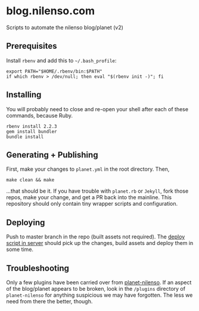# blog.nilenso.com
Scripts to automate the nilenso blog/planet (v2)


## Prerequisites

Install `rbenv` and add this to `~/.bash_profile`:

```
export PATH="$HOME/.rbenv/bin:$PATH"
if which rbenv > /dev/null; then eval "$(rbenv init -)"; fi
```

## Installing

You will probably need to close and re-open your shell after each of these commands, because Ruby.

```
rbenv install 2.2.3
gem install bundler
bundle install
```


## Generating + Publishing

First, make your changes to `planet.yml` in the root directory. Then,

```
make clean && make
```

...that should be it. If you have trouble with `planet.rb` or `Jekyll`, fork those repos, make your change, and get a PR back into the mainline. This repository should only contain tiny wrapper scripts and configuration.

## Deploying

Push to master branch in the repo (built assets not required). The [deploy script in server](bin/generate-planet.sh) should pick up the changes, build assets and deploy them in some time.

## Troubleshooting

Only a few plugins have been carried over from [planet-nilenso](http://github.com/nilenso/planet-nilenso). If an aspect of the blog/planet appears to be broken, look in the `/plugins` directory of `planet-nilenso` for anything suspicious we may have forgotten. The less we need from there the better, though.
